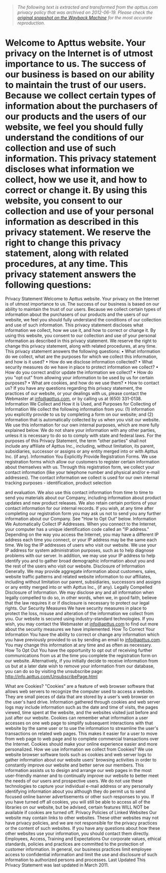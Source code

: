 > *The following text is extracted and transformed from the apttus.com privacy policy that was archived on 2012-06-19. Please check the [original snapshot on the Wayback Machine](https://web.archive.org/web/20120619092047id_/http%3A//apttus.com/PrivacyPolicy.pdf) for the most accurate reproduction.*

# Welcome to Apttus website. Your privacy on the Internet is of utmost importance to us. The success of our business is based on our ability to maintain the trust of our users. Because we collect certain types of information about the purchasers of our products and the users of our website, we feel you should fully understand the conditions of our collection and use of such information. This privacy statement discloses what information we collect, how we use it, and how to correct or change it. By using this website, you consent to our collection and use of your personal information as described in this privacy statement. We reserve the right to change this privacy statement, along with related procedures, at any time. This privacy statement answers the following questions:

Privacy Statement
Welcome to Apttus website. Your privacy on the Internet is of utmost importance to us. The success of
our business is based on our ability to maintain the trust of our users. Because we collect certain types
of information about the purchasers of our products and the users of our website, we feel you should
fully understand the conditions of our collection and use of such information. This privacy statement
discloses what information we collect, how we use it, and how to correct or change it. By using this
website, you consent to our collection and use of your personal information as described in this privacy
statement. We reserve the right to change this privacy statement, along with related procedures, at any
time.
This privacy statement answers the following questions:
     •   What information do we collect, what are the purposes for which we collect this information,
         and how is it used?
     •   How do we disclose information collected?
     •   What security measures do we have in place to protect information we collect?
     •   How do you correct and/or update the information we collect?
     •   How do you "opt out" from allowing your information to be used by us for certain purposes?
     •   What are cookies, and how do we use them?
     •   How to contact us?
If you have any questions regarding this privacy statement, the practices of our website, or your dealings
with us, please contact the Webmaster at info@apttus.com, or by calling us at (650) 331-0138.
Information We Collect and How it is Used, and Purposes for Collecting of Information
We collect the following information from you: (1) information you explicitly provide to us by
completing a form on our website; and (2) information that is automatically collected by us when you
visit our website. We use this information for our own internal purposes, which are more fully explained
below. We do not share your information with any other parties, unless it is necessary to do so to
comply with state and federal laws. For the purposes of this Privacy Statement, the term "other parties"
shall not include any affiliate of Apttus Inc., including, without limitation, its parent, subsidiaries,
successor or assigns or any entity merged into or with Apttus Inc. (if any).
Information You Explicitly Provide
Registration Forms. We use registration forms which allow our customers to register certain
information about themselves with us. Through this registration form, we collect your contact
information (like your telephone number and physical and/or e-mail addresses). The contact
information we collect is used for our own internal tracking purposes - identification, product selection


and evaluation. We also use this contact information from time to time to send you materials about our
Company, including information about product updates and new product releases. We also retain
certain portions of your contact information for our internal records. If you wish, at any time after
completing our registration form you may ask us not to send you any further information about our
Company. See "How to Opt Out" below.
Information We Automatically Collect
IP Addresses. When you connect to the Internet, your computer has a unique identification code called
an "IP address." Depending on the way you access the Internet, you may have a different IP address
each time you connect, or your IP address may be the same each time. We log the IP addresses of users
who visit our website. We use your IP address for system administration purposes, such as to help
diagnose problems with our server. In addition, we may use your IP address to help identify you and to
gather broad demographic information about you and the rest of the users who visit our website.
Disclosure of Information
Generally. We may provide aggregate information about customers, sales, website traffic patterns and
related website information to our affiliates, including without limitation our parent, subsidiaries,
successors and assigns or any entity merged into or with Apttus Inc., (if any).
Legally Compelled Disclosure of Information. We may disclose any and all information when legally
compelled to do so, in other words, when we, in good faith, believe that the law requires it or if
disclosure is necessary to protect our legal rights.
Our Security Measures
We have security measures in place to protect the loss, misuse and alteration of the information we
collect from you. Our website is secured using industry-standard technologies. If you wish, you may
contact the Webmaster at info@apttus.com to find out more about the security measures we have
implemented.
How To Correct Your Information
You have the ability to correct or change any information which you have previously provided to us by
sending an email to info@apttus.com. You may change this information at any time and as often as
necessary.
How To Opt Out
You have the opportunity to opt out of receiving further communications from us at the time you
complete the registration form on our website. Alternatively, if you initially decide to receive
information from us but at a later date wish to remove your information from our database, you can do
so by visiting the unsubscribe page: http://info.apttus.com/UnsubscribePage.html


What are Cookies?
"Cookies" are a feature of web browser software that allows web servers to recognize the computer
used to access a website. They are small pieces of data that are stored by a user's web browser on the
user's hard drive. Information gathered through cookies and web server logs may include information
such as the date and time of visits, the pages viewed, time spent at the website, and the websites visited
just before and just after our website. Cookies can remember what information a user accesses on one
web page to simplify subsequent interactions with that website by the same user or to use the
information to streamline the user's transactions on related web pages. This makes it easier for a user to
move from web page to web page and to complete commercial transactions over the Internet. Cookies
should make your online experience easier and more personalized.
How we use information we collect from Cookies?
We use website browser software tools such as cookies and web server logs to gather information about
our website users' browsing activities in order to constantly improve our website and better serve our
members. This information assists us to design and arrange our web pages in the most user-friendly
manner and to continually improve our website to better meet the needs of our users and prospective
users. We do not use these technologies to capture your individual e-mail address or any personally
identifying information about you although they do permit us to send focused online banner
advertisements or other such responses to you.
If you have turned off all cookies, you will still be able to access all of the libraries on our website, but be
advised, certain features WILL NOT be available if cookies are turned off.
Privacy Policies of Linked Websites
Our website may contain links to other websites. These other websites may not have privacy policies,
and we are not responsible for the privacy practices or the content of such websites. If you have any
questions about how these other websites use your information, you should contact them directly.
Employees, Access, Training and Expectations
Our corporate values, ethical standards, policies and practices are committed to the protection of
customer information. In general, our business practices limit employee access to confidential
information and limit the use and disclosure of such information to authorized persons and processes.
Last Updated
This Privacy Statement was last updated in March 2011.

